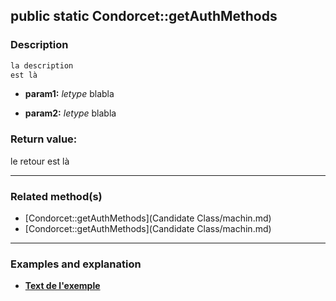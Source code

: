 ## public static Condorcet::getAuthMethods

### Description    

```php
la description
est là
```

- **param1:** *letype* blabla

- **param2:** *letype* blabla



### Return value:   

le retour
est là


---------------------------------------

### Related method(s)      

* [Condorcet::getAuthMethods](Candidate Class/machin.md)    
* [Condorcet::getAuthMethods](Candidate Class/machin.md)    

---------------------------------------

### Examples and explanation

* **[Text de l'exemple](link)**    
